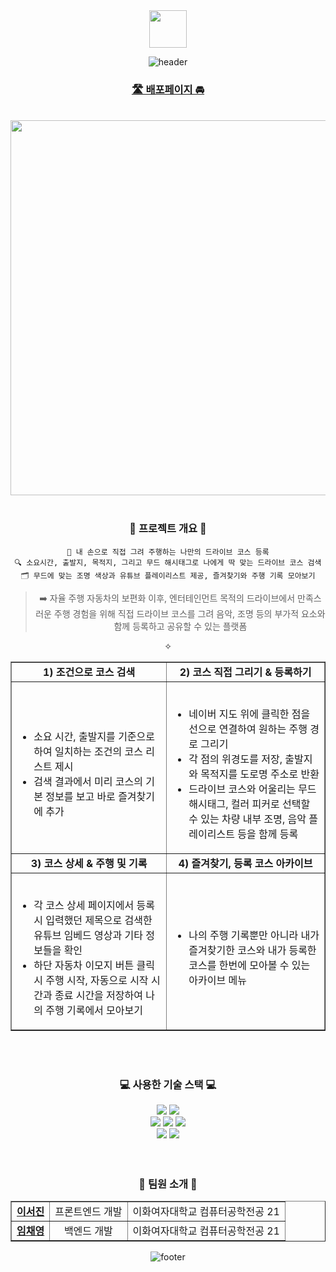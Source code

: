 <div align = "center">
<img src="https://user-images.githubusercontent.com/102040717/220700872-eed2fe00-4394-43ea-96d9-0eaa9c5616e5.svg" height="60" />
  
![header](https://capsule-render.vercel.app/api?type=waving&color=0:263F81,100:E92B25&height=120&fontColor=263F81&fontSize=27&text=현대모비스%20X%20LIKELION%20Mobility%20SW%20Hackathon%20동상%20수상작)
  
  ### <a href="https://hyundai-hackathon-9.vercel.app/">🛣️ 배포페이지 🚘</a>
  <br>
<img src="https://user-images.githubusercontent.com/102040717/220720172-65898eb4-b72b-4e7d-8383-4ee3b9283236.gif" width="800" height="600" />
<br><br>
<h3>📝 프로젝트 개요 📝</h3>
  
  ```
  🎨 내 손으로 직접 그려 주행하는 나만의 드라이브 코스 등록
  🔍 소요시간, 출발지, 목적지, 그리고 무드 해시태그로 나에게 딱 맞는 드라이브 코스 검색
  🗂 무드에 맞는 조명 색상과 유튜브 플레이리스트 제공, 즐겨찾기와 주행 기록 모아보기
  ```
  > ➡️ 자율 주행 자동차의 보편화 이후, 엔터테인먼트 목적의 드라이브에서 만족스러운 주행 경험을 위해 직접 드라이브 코스를 그려 음악, 조명 등의 부가적 요소와 함께 등록하고 공유할 수 있는 플랫폼
     
✧

<table border="" cellspacing="0" cellpadding="0" width="100%">
<tr width="100%">
        <td align="center"><b>1) 조건으로 코스 검색</b></td>
        <td align="center"><b>2) 코스 직접 그리기 & 등록하기</b></td>
    </tr>
    <tr width="100%">
        <td align="left"><br><ul><li>소요 시간, 출발지를 기준으로 하여 일치하는 조건의 코스 리스트 제시</li><li>검색 결과에서 미리 코스의 기본 정보를 보고 바로 즐겨찾기에 추가</li></ul></td>
        <td align="left"><br><ul><li>네이버 지도 위에 클릭한 점을 선으로 연결하여 원하는 주행 경로 그리기</li><li>각 점의 위경도를 저장, 출발지와 목적지를 도로명 주소로 반환</li><li>드라이브 코스와 어울리는 무드 해시태그, 컬러 피커로 선택할 수 있는 차량 내부 조명, 음악 플레이리스트 등을 함께 등록</li></ul></td>
    </tr>
    <tr width="100%">
      <td  align="center"><b>3) 코스 상세 & 주행 및 기록</b></td>
       <td align="center"><b>4) 즐겨찾기, 등록 코스 아카이브</b></td>
   </tr>
    <tr width="100%">
      <td  align="left"><br><ul><li>각 코스 상세 페이지에서 등록 시 입력했던 제목으로 검색한 유튜브 임베드 영상과 기타 정보들을 확인</li><li>하단 자동차 이모지 버튼 클릭 시 주행 시작, 자동으로 시작 시간과 종료 시간을 저장하여 나의 주행 기록에서 모아보기</li></ul></td>
       <td align="left"><br><ul><li>나의 주행 기록뿐만 아니라 내가 즐겨찾기한 코스와 내가 등록한 코스를 한번에 모아볼 수 있는 아카이브 메뉴</li></ul></td>
   </tr>
</table>  
  <br><br>
<h3>💻 사용한 기술 스택 💻</h3>
<img src="https://img.shields.io/badge/React-61DAFB?style=flat&logo=React&logoColor=white"/>
<img src="https://img.shields.io/badge/JavaScript-F7DF1E?style=flat&logo=JavaScript&logoColor=white"/>
  <br>
<img src="https://img.shields.io/badge/Node.js-339933?style=flat&logo=Node.js&logoColor=white"/>
<img src="https://img.shields.io/badge/TypeScript-3178C6?style=flat&logo=TypeScript&logoColor=white"/>
<img src="https://img.shields.io/badge/aws-232F3E?style=flat&logo=Amazon AWS&logoColor=white"/>
  <br>
<img src="https://img.shields.io/badge/Figma-F24E1E?style=flat&logo=Figma&logoColor=white"/>
<img src="https://img.shields.io/badge/GitHub-181717?style=flat&logo=Github&logoColor=white"/>
  <br><br><br>
<h3>💚 팀원 소개 💚</h3>
  <table border="" cellspacing="0" cellpadding="0" width="100%">
    <tr width="100%">
      <td  align="center"><a href="https://github.com/529539"><b>이서진</b></a></td>
      <td  align="center">프론트엔드 개발</td>
        <td align="center">이화여자대학교 컴퓨터공학전공 21</td>
   </tr>
    <tr width="100%">
      <td  align="center"><a href="https://github.com/cha2y0ung"><b>임채영</b></a></td>
      <td  align="center">백엔드 개발</td>
        <td align="center">이화여자대학교 컴퓨터공학전공 21</td>
   </tr>
</table>

![footer](https://capsule-render.vercel.app/api?type=waving&color=0:263F81,100:E92B25&height=90&section=footer)

</div>
